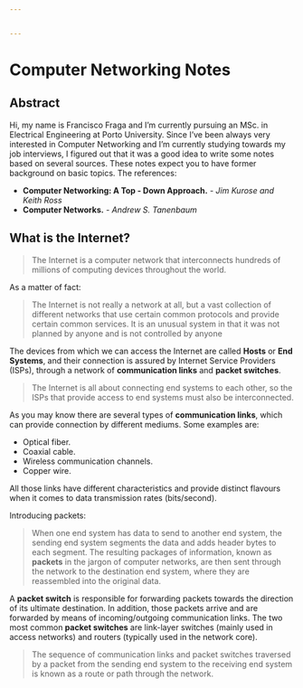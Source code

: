 ```yaml
---


---
```


<h1 id="computer-networking-notes">Computer Networking Notes</h1>
<h2 id="abstract">Abstract</h2>
<p>Hi, my name is Francisco Fraga and I’m currently pursuing an MSc. in Electrical Engineering at Porto University. Since I’ve been always very interested in Computer Networking and I’m currently studying towards my job interviews, I figured out that it was a good idea to write some notes based on several sources. These notes expect you to have former background on basic topics. The references:</p>
<ul>
<li><strong>Computer Networking: A Top - Down Approach.</strong> - <em>Jim Kurose and Keith Ross</em></li>
<li><strong>Computer Networks.</strong> - <em>Andrew S. Tanenbaum</em></li>
</ul>
<h2 id="what-is-the-internet">What is the Internet?</h2>
<blockquote>
<p>The Internet is a computer network that interconnects hundreds of millions of computing devices throughout the world.</p>
</blockquote>
<p>As a matter of fact:</p>
<blockquote>
<p>The Internet is not really a network at all, but a vast collection of different networks that use certain common protocols and provide certain common services. It is an unusual system in that it was not planned by anyone and is not controlled by anyone</p>
</blockquote>
<p>The devices from which we can access the Internet are called <strong>Hosts</strong> or <strong>End Systems</strong>, and their connection is assured by Internet Service Providers (ISPs), through a network of <strong>communication links</strong> and <strong>packet switches</strong>.</p>
<blockquote>
<p>The Internet is all about connecting end systems to each other, so the ISPs that provide access to end systems must also be interconnected.</p>
</blockquote>
<p>As you may know there are several types of <strong>communication links</strong>, which can provide connection by different mediums. Some examples are:</p>
<ul>
<li>Optical fiber.</li>
<li>Coaxial cable.</li>
<li>Wireless communication channels.</li>
<li>Copper wire.</li>
</ul>
<p>All those links have different characteristics and provide distinct flavours when it comes to data transmission rates (bits/second).</p>
<p>Introducing packets:</p>
<blockquote>
<p>When one end system has data to send to another end system, the sending end system segments the data and adds header bytes to each segment. The resulting packages of information, known as <strong>packets</strong> in the jargon of computer networks, are then sent through the network to the destination end system, where they are reassembled into the original data.</p>
</blockquote>
<p>A <strong>packet switch</strong> is responsible for forwarding packets towards the direction of its ultimate destination. In addition, those packets arrive and are forwarded by means of incoming/outgoing  communication links. The two most common <strong>packet switches</strong> are link-layer switches (mainly used in access networks) and routers (typically used in the network core).</p>
<blockquote>
<p>The sequence of communication links and packet switches traversed by a packet from the sending end system to the receiving end system is known as a route or path through the network.</p>
</blockquote>

